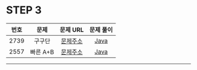 # STEP 3

| 번호  | 문제                          |                               문제 URL                               |                                                                                                              문제 풀이                                                                                                               |
| :---: | :--------------------------: | :------------------------------------------------------------------: | :----------------------------------------------------------------------------------------------------------------------------------------------------------------------------------------------------------------------------------: |
| 2739 | 구구단         | [문제주소](https://www.acmicpc.net/problem/2739)  | [Java](https://github.com/dms873/Algorithm-Problems/blob/master/Baekjoon/src/step3/Gugudan.java) |
| 2557 | 빠른 A+B         | [문제주소](https://www.acmicpc.net/problem/15552)  | [Java](https://github.com/dms873/Algorithm-Problems/blob/master/Baekjoon/src/step3/SpeedAplusB.java) |




---
